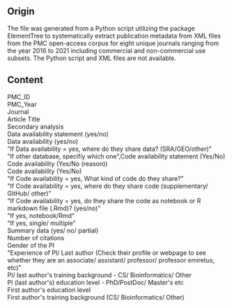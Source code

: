 ## Origin
The file was generated from a Python script utilizing the package ElementTree to systematically extract publication metadata from XML files from the PMC open-access corpus for eight unique journals ranging from the year 2016 to 2021 including commercial and non-commercial use subsets. The Python script and XML files are not available.
## Content
PMC_ID\
PMC_Year\
Journal\
Article Title\
Secondary analysis\
Data availability statement (yes/no)\
Data availability (yes/no)\
"If Data availability = yes, where do they share data? (SRA/GEO/other)"\
"If other database, specifiy which one",Code availability statement (Yes/No)\
Code availability (Yes/No (reason))\
Code availability (Yes/No)\
"If Code availability = yes, What kind of code do they share?"\
"If Code availability = yes, where do they share code (supplementary/ GitHub/ other)"\
"If Code availability = yes, do they share the code as notebook or R markdown file (.Rmd)? (yes/no)"\
"If yes, notebook/Rmd"\
"If yes, single/ multiple"\
Summary data (yes/ no/ partial)\
Number of citations\
Gender of the PI\
"Experience of PI/ Last author (Check their profile or webpage to see whether they are an associate/ assistant/ professor/ professor emiretus, etc)"\
PI/ last author's training background - CS/ Bioinformatics/ Other\
PI (last author's) education level - PhD/PostDoc/ Master's etc\
First author's education level\
First author's training background (CS/ Bioinformatics/ Other)

